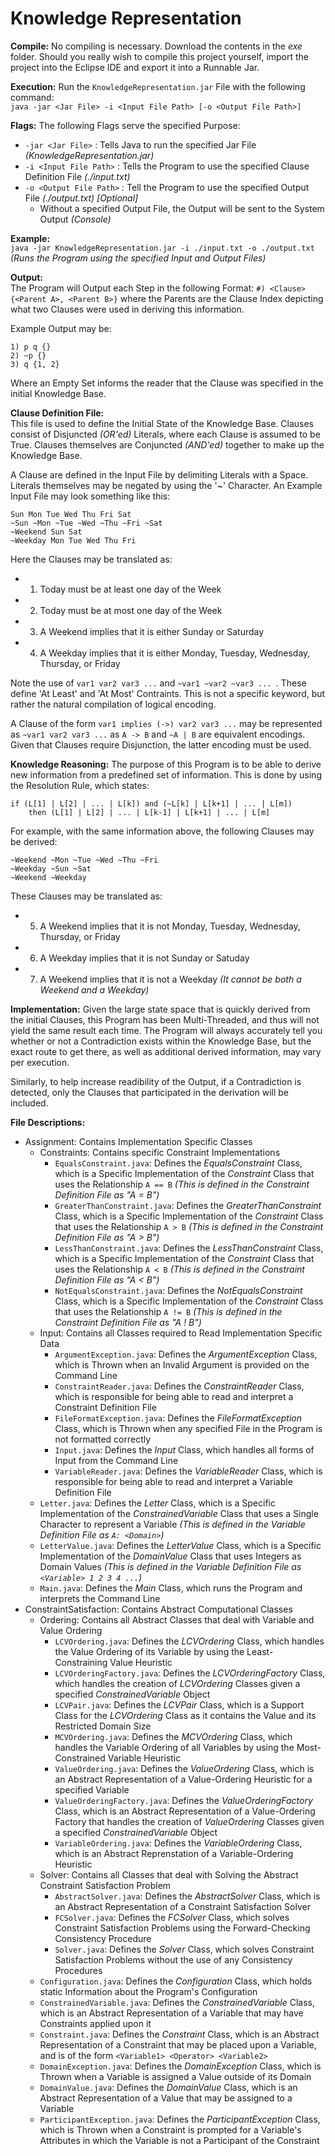 Knowledge Representation
========================

**Compile:**
No compiling is necessary. Download the contents in the *exe* folder. Should you really wish to compile this project yourself, import the project into the Eclipse IDE and export it into a Runnable Jar.

**Execution:**
Run the `KnowledgeRepresentation.jar` File with the following command:<br>
`java -jar <Jar File> -i <Input File Path> [-o <Output File Path>]`

**Flags:**
The following Flags serve the specified Purpose:
 - `-jar <Jar File>` : Tells Java to run the specified Jar File *(KnowledgeRepresentation.jar)*
 - `-i <Input File Path>` : Tells the Program to use the specified Clause Definition File *(./input.txt)*
 - `-o <Output File Path>` : Tell the Program to use the specified Output File *(./output.txt)* *[Optional]*
    - Without a specified Output File, the Output will be sent to the System Output *(Console)*

**Example:**<br>
`java -jar KnowledgeRepresentation.jar -i ./input.txt -o ./output.txt` *(Runs the Program using the specified Input and Output Files)*

**Output:**<br>
The Program will Output each Step in the following Format: `#) <Clause> {<Parent A>, <Parent B>}` where the Parents are the Clause Index depicting what two Clauses were used in deriving this information.

Example Output may be:

    1) p q {}
    2) ~p {}
    3) q {1, 2}

Where an Empty Set informs the reader that the Clause was specified in the initial Knowledge Base.

**Clause Definition File:**<br>
This file is used to define the Initial State of the Knowledge Base. Clauses consist of Disjuncted *(OR'ed)* Literals, where each Clause is assumed to be True. Clauses themselves are Conjuncted *(AND'ed)* together to make up the Knowledge Base.

A Clause are defined in the Input File by delimiting Literals with a Space. Literals themselves may be negated by using the '~' Character. An Example Input File may look something like this:

    Sun Mon Tue Wed Thu Fri Sat
    ~Sun ~Mon ~Tue ~Wed ~Thu ~Fri ~Sat
    ~Weekend Sun Sat
    ~Weekday Mon Tue Wed Thu Fri

Here the Clauses may be translated as:
 - 1) Today must be at least one day of the Week
 - 2) Today must be at most one day of the Week
 - 3) A Weekend implies that it is either Sunday or Saturday
 - 4) A Weekday implies that it is either Monday, Tuesday, Wednesday, Thursday, or Friday

Note the use of `var1 var2 var3 ...` and `~var1 ~var2 ~var3 ... `. These define 'At Least' and 'At Most' Contraints. This is not a specific keyword, but rather the natural compilation of logical encoding.

A Clause of the form `var1 implies (->) var2 var3 ...` may be represented as `~var1 var2 var3 ...` as `A -> B` and `~A | B` are equivalent encodings. Given that Clauses require Disjunction, the latter encoding must be used.

**Knowledge Reasoning:**
The purpose of this Program is to be able to derive new information from a predefined set of information. This is done by using the Resolution Rule, which states:

    if (L[1] | L[2] | ... | L[k]) and (~L[k] | L[k+1] | ... | L[m])
        then (L[1] | L[2] | ... | L[k-1] | L[k+1] | ... | L[m]

For example, with the same information above, the following Clauses may be derived:

    ~Weekend ~Mon ~Tue ~Wed ~Thu ~Fri
    ~Weekday ~Sun ~Sat
    ~Weekend ~Weekday

These Clauses may be translated as:
 - 5) A Weekend implies that it is not Monday, Tuesday, Wednesday, Thursday, or Friday
 - 6) A Weekday implies that it is not Sunday or Satuday
 - 7) A Weekend implies that it is not a Weekday *(It cannot be both a Weekend and a Weekday)*

**Implementation:**
Given the large state space that is quickly derived from the initial Clauses, this Program has been Multi-Threaded, and thus will not yield the same result each time. The Program will always accurately tell you whether or not a Contradiction exists within the Knowledge Base, but the exact route to get there, as well as additional derived information, may vary per execution.

Similarly, to help increase readibility of the Output, if a Contradiction is detected, only the Clauses that participated in the derivation will be included.

**File Descriptions:**
 - Assignment: Contains Implementation Specific Classes
    - Constraints: Contains specific Constraint Implementations
       - `EqualsConstraint.java`: Defines the *EqualsConstraint* Class, which is a Specific Implementation of the *Constraint* Class that uses the Relationship `A == B` *(This is defined in the Constraint Definition File as "A = B")*
       - `GreaterThanConstraint.java`: Defines the *GreaterThanConstraint* Class, which is a Specific Implementation of the *Constraint* Class that uses the Relationship `A > B` *(This is defined in the Constraint Definition File as "A > B")*
       - `LessThanConstraint.java`: Defines the *LessThanConstraint* Class, which is a Specific Implementation of the *Constraint* Class that uses the Relationship `A < B` *(This is defined in the Constraint Definition File as "A < B")*
       - `NotEqualsConstraint.java`: Defines the *NotEqualsConstraint* Class, which is a Specific Implementation of the *Constraint* Class that uses the Relationship `A != B` *(This is defined in the Constraint Definition File as "A ! B")*
    - Input: Contains all Classes required to Read Implementation Specific Data
       - `ArgumentException.java`: Defines the *ArgumentException* Class, which is Thrown when an Invalid Argument is provided on the Command Line
       - `ConstraintReader.java`: Defines the *ConstraintReader* Class, which is responsible for being able to read and interpret a Constraint Definition File
       - `FileFormatException.java`: Defines the *FileFormatException* Class, which is Thrown when any specified File in the Program is not formatted correctly
       - `Input.java`: Defines the *Input* Class, which handles all forms of Input from the Command Line
       - `VariableReader.java`: Defines the *VariableReader* Class, which is responsible for being able to read and interpret a Variable Definition File
    - `Letter.java`: Defines the *Letter* Class, which is a Specific Implementation of the *ConstrainedVariable* Class that uses a Single Character to represent a Variable *(This is defined in the Variable Definition File as `A: <Domain>`)*
    - `LetterValue.java`: Defines the *LetterValue* Class, which is a Specific Implementation of the *DomainValue* Class that uses Integers as Domain Values *(This is defined in the Variable Definition File as `<Variable> 1 2 3 4 ...`)*
    - `Main.java`: Defines the *Main* Class, which runs the Program and interprets the Command Line
 - ConstraintSatisfaction: Contains Abstract Computational Classes
    - Ordering: Contains all Abstract Classes that deal with Variable and Value Ordering
       - `LCVOrdering.java`: Defines the *LCVOrdering* Class, which handles the Value Ordering of its Variable by using the Least-Constraining Value Heuristic
       - `LCVOrderingFactory.java`: Defines the *LCVOrderingFactory* Class, which handles the creation of *LCVOrdering* Classes given a specified *ConstrainedVariable* Object
       - `LCVPair.java`: Defines the *LCVPair* Class, which is a Support Class for the *LCVOrdering* Class as it contains the Value and its Restricted Domain Size
       - `MCVOrdering.java`: Defines the *MCVOrdering* Class, which handles the Variable Ordering of all Variables by using the Most-Constrained Variable Heuristic
       - `ValueOrdering.java`: Defines the *ValueOrdering* Class, which is an Abstract Representation of a Value-Ordering Heuristic for a specified Variable
       - `ValueOrderingFactory.java`: Defines the *ValueOrderingFactory* Class, which is an Abstract Representation of a Value-Ordering Factory that handles the creation of *ValueOrdering* Classes given a specified *ConstrainedVariable* Object
       - `VariableOrdering.java`: Defines the *VariableOrdering* Class, which is an Abstract Reprenstation of a Variable-Ordering Heuristic
    - Solver: Contains all Classes that deal with Solving the Abstract Constraint Satisfaction Problem
       - `AbstractSolver.java`: Defines the *AbstractSolver* Class, which is an Abstract Representation of a Constraint Satisfaction Solver
       - `FCSolver.java`: Defines the *FCSolver* Class, which solves Constraint Satisfaction Problems using the Forward-Checking Consistency Procedure
       - `Solver.java`: Defines the *Solver* Class, which solves Constraint Satisfaction Problems without the use of any Consistency Procedures
    - `Configuration.java`: Defines the *Configuration* Class, which holds static Information about the Program's Configuration
    - `ConstrainedVariable.java`: Defines the *ConstrainedVariable* Class, which is an Abstract Representation of a Variable that may have Constraints applied upon it
    - `Constraint.java`: Defines the *Constraint* Class, which is an Abstract Representation of a Constraint that may be placed upon a Variable, and is of the form `<Variable1> <Operator> <Variable2>`
    - `DomainException.java`: Defines the *DomainException* Class, which is Thrown when a Variable is assigned a Value outside of its Domain
    - `DomainValue.java`: Defines the *DomainValue* Class, which is an Abstract Representation of a Value that may be assigned to a Variable
    - `ParticipantException.java`: Defines the *ParticipantException* Class, which is Thrown when a Constraint is prompted for a Variable's Attributes in which the Variable is not a Participant of the Constraint
